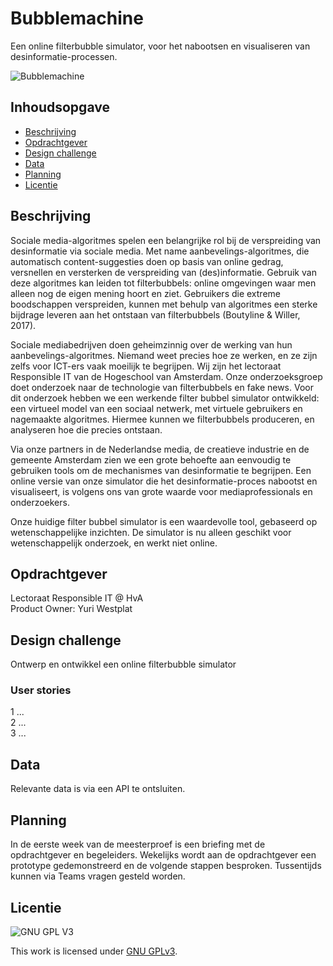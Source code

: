 # Bubblemachine
Een online filterbubble simulator, voor het nabootsen en visualiseren van desinformatie-processen.

![Bubblemachine](https://github.com/cmda-minor-web-cases/bubblemachine/blob/main/assets/bubblemachine.png?raw=true)

## Inhoudsopgave
  * [Beschrijving](#beschrijving)
  * [Opdrachtgever](#opdrachtgever)
  * [Design challenge](#design-challege)
  * [Data](#data)
  * [Planning](#planning)
  * [Licentie](#licentie)

## Beschrijving
Sociale media-algoritmes spelen een belangrijke rol bij de verspreiding van desinformatie via sociale media. Met name aanbevelings-algoritmes, die automatisch content-suggesties doen op basis van online gedrag, versnellen en versterken de verspreiding van (des)informatie. Gebruik van deze algoritmes kan leiden tot filterbubbels: online omgevingen waar men alleen nog de eigen mening hoort en ziet. Gebruikers die extreme boodschappen verspreiden, kunnen met behulp van algoritmes een sterke bijdrage leveren aan het ontstaan van filterbubbels (Boutyline & Willer, 2017). 

Sociale mediabedrijven doen geheimzinnig over de werking van hun aanbevelings-algoritmes. Niemand weet precies hoe ze werken, en ze zijn zelfs voor ICT-ers vaak moeilijk te begrijpen. Wij zijn het lectoraat Responsible IT van de Hogeschool van Amsterdam. Onze onderzoeksgroep doet onderzoek naar de technologie van filterbubbels en fake news. Voor dit onderzoek hebben we een werkende filter bubbel simulator ontwikkeld: een virtueel model van een sociaal netwerk, met virtuele gebruikers en nagemaakte algoritmes. Hiermee kunnen we filterbubbels produceren, en analyseren hoe die precies ontstaan.

Via onze partners in de Nederlandse media, de creatieve industrie en de gemeente Amsterdam zien we een grote behoefte aan eenvoudig te gebruiken tools om de mechanismes van desinformatie te begrijpen. Een online versie van onze simulator die het desinformatie-proces nabootst en visualiseert, is volgens ons van grote waarde voor mediaprofessionals en onderzoekers.

Onze huidige filter bubbel simulator  is een waardevolle tool, gebaseerd op wetenschappelijke inzichten. De simulator is nu alleen geschikt voor wetenschappelijk onderzoek, en werkt niet online. 

## Opdrachtgever
Lectoraat Responsible IT @ HvA  
Product Owner: Yuri Westplat

## Design challenge
Ontwerp en ontwikkel een online filterbubble simulator

### User stories
1 ...  
2 ...  
3 ...  

## Data
Relevante data is via een API te ontsluiten.

## Planning
In de eerste week van de meesterproef is een briefing met de opdrachtgever en begeleiders. Wekelijks wordt aan de opdrachtgever een prototype gedemonstreerd en de volgende stappen besproken. Tussentijds kunnen via Teams vragen gesteld worden.

## Licentie

![GNU GPL V3](https://www.gnu.org/graphics/gplv3-127x51.png)

This work is licensed under [GNU GPLv3](./LICENSE).
